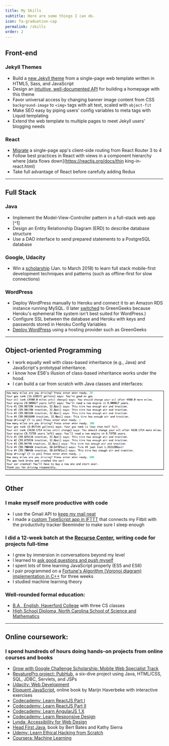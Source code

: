 ```yaml
---
title: My Skills
subtitle: Here are some things I can do.
icon: fa-graduation-cap
permalink: /skills
order: 2
---
```


## Front-end

### Jekyll Themes
* Build a [new Jekyll theme](https://github.com/chrisbobbe/jekyll-theme-prologue) from a single-page web template written in HTML5, Sass, and JavaScript
* Design an [intuitive, well-documented API](https://github.com/chrisbobbe/jekyll-theme-prologue/blob/master/README.md) for building a homepage with this theme
* Favor universal access by changing banner image content from CSS `background-image` to `<img>` tags with alt text, scaled with `object-fit`
* Make SEO easy by piping users' config variables to meta tags with Liquid templating
* Extend the web template to multiple pages to meet Jekyll users' blogging needs

### React
* [Migrate](https://github.com/chrisbobbe/react-auth-sandbox) a single-page app's client-side routing from React Router 3 to 4
* Follow best practices in React with views in a component hierarchy where [data flows down](https://reactjs.org/docs/thin king-in-react.html)
* Take full advantage of React before carefully adding Redux

-----------------

## Full Stack

### Java
* Implement the Model-View-Controller pattern in a full-stack web app [^1]
* Design an Entity Relationship Diagram (ERD) to describe database structure
* Use a DAO interface to send prepared statements to a PostgreSQL database

### Google, Udacity
* Win a [scholarship](https://www.udacity.com/grow-with-google) (Jan. to March 2018) to learn full stack mobile-first development techniques and patterns (such as offline-first for slow connections)

### WordPress
* Deploy WordPress manually to Heroku and connect it to an Amazon RDS instance running MySQL. (I later [switched](http://www.mild-mandarin.com/) to GreenGeeks because Heroku's ephemeral file system isn't best suited for WordPress.)
* Configure SSL between the database and Heroku with keys and passwords stored in Heroku Config Variables
* [Deploy WordPress](http://www.mild-mandarin.com/) using a hosting provider such as GreenGeeks

-----------------

## Object-oriented Programming

* I work equally well with class-based inheritance (e.g., Java) and JavaScript's prototypal inheritance.
* I know how ES6's illusion of class-based inheritance works under the hood.
* I can build a car from scratch with Java classes and interfaces:

<img src="assets/images/car.png" alt="Demo: Command-line Car" style="border: 1px solid black"/>

-----------------

## Other

### I make myself more productive with code
* I use the Gmail API to [keep my mail neat](https://gist.github.com/chrisbobbe/072add64f2254c7a22b21b77eceb874c)
* I made a [custom TypeScript app in IFTTT](https://gist.github.com/chrisbobbe/4d2f79af65efdfa31e49bf00f983c779) that connects my Fitbit with the productivity tracker Beeminder to make sure I sleep enough

### I did a 12-week batch at the [Recurse Center](https://www.recurse.com/), writing code for projects full-time
* I grew by immersion in conversations beyond my level
* I learned to [ask good questions and push myself](https://www.recurse.com/manual)
* I spent lots of time learning JavaScript properly (ES5 and ES6)
* I pair programmed on a [Fortune's Algorithm (Voronoi diagram) implementation in C++](https://github.com/mtn/voronoi) for three weeks
* I studied machine learning theory

### Well-rounded formal education:
* [B.A., English, Haverford College](https://www.haverford.edu/english) with three CS classes
* [High School Diploma, North Carolina School of Science and Mathematics](https://www.ncssm.edu/)


-----------------

## Online coursework:

### I spend hundreds of hours doing hands-on projects from online courses and books
  * [Grow with Google Challenge Scholarship: Mobile Web Specialist Track](https://www.udacity.com/grow-with-google)
  * [RevaturePro project: PubHub](https://app.revature.com), a six-dive project using Java, HTML/CSS, SQL, JDBC, Servlets, and JSPs
  * [Udacity: Web Development](https://classroom.udacity.com/courses/cs253)
  * [Eloquent JavaScript](http://eloquentjavascript.net/), online book by Marijn Haverbeke with interactive exercises
  * [Codecademy: Learn ReactJS Part I](https://www.codecademy.com/learn/react-101)
  * [Codecademy: Learn ReactJS Part II](https://www.codecademy.com/learn/react-102)
  * [Codecademy: Learn AngularJS 1.X](https://www.codecademy.com/learn/learn-angularjs)
  * [Codecademy: Learn Responsive Design](https://www.codecademy.com/learn/learn-responsive-design)
  * [Lynda: Accessibility for Web Design](https://www.lynda.com/Web-Design-tutorials/Accessibility-Web-Design/606090-2.html)
  * [Head First Java](http://www.headfirstlabs.com/books/hfjava/), book by Bert Bates and Kathy Sierra
  * [Udemy: Learn Ethical Hacking from Scratch](https://www.udemy.com/learn-ethical-hacking-from-scratch/)
  * [Coursera: Machine Learning](https://www.coursera.org/learn/machine-learning)
